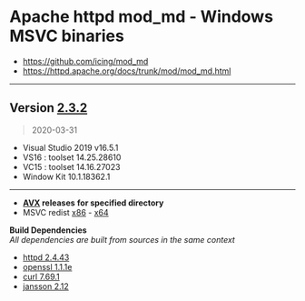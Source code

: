 # Apache httpd mod_md - Windows MSVC binaries #
- https://github.com/icing/mod_md
- https://httpd.apache.org/docs/trunk/mod/mod_md.html

----
## Version [2.3.2](https://github.com/icing/mod_md/tree/v2.3.2)
> 2020-03-31
- Visual Studio 2019 v16.5.1
- VS16 : toolset 14.25.28610
- VC15 : toolset 14.16.27023
- Window Kit 10.1.18362.1
----
- **[AVX](https://msdn.microsoft.com/fr-fr/library/jj620901.aspx) releases** __for specified directory__
- MSVC redist [x86](https://aka.ms/vs/16/release/vc_redist.x86.exe) - [x64](https://aka.ms/vs/16/release/vc_redist.x64.exe)

**Build Dependencies**  
*All dependencies are built from sources in the same context*

 - [httpd 2.4.43](https://github.com/apache/httpd/tree/2.4.43)   
 - [openssl 1.1.1e](https://github.com/openssl/openssl/tree/OpenSSL_1_1_1e)
 - [curl 7.69.1](https://github.com/curl/curl/tree/curl-7_69_1)  
 - [jansson 2.12](https://github.com/akheron/jansson/tree/v2.12)
